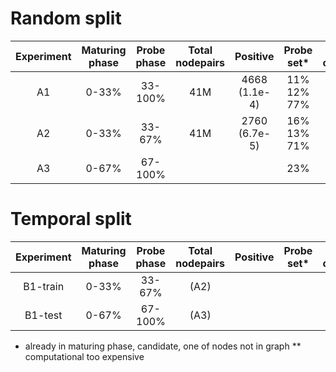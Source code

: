 # Random split
| Experiment | Maturing phase | Probe phase | Total nodepairs | Positive      | Probe set*  | Feature construction | Test score |
|:----------:|:--------------:|:-----------:|:---------------:|:-------------:|:-----------:|:--------------------:|:----------:|
| A1         | 0-33%          | 33-100%     | 41M             | 4668 (1.1e-4) | 11% 12% 77% | ~24h                 |            |
| A2         | 0-33%          | 33-67%      | 41M             | 2760 (6.7e-5) | 16% 13% 71% | ~24h                 |            |
| A3         | 0-67%          | 67-100%     |                 |               | 23%         |                      | **         |

# Temporal split
| Experiment | Maturing phase | Probe phase | Total nodepairs | Positive      | Probe set*  | Feature construction | Test score |
|:----------:|:--------------:|:-----------:|:---------------:|:-------------:|:-----------:|:--------------------:|:----------:|
| B1-train   | 0-33%          | 33-67%      | (A2)
| B1-test    | 0-67%          | 67-100%     | (A3)

* already in maturing phase, candidate, one of nodes not in graph
** computational too expensive